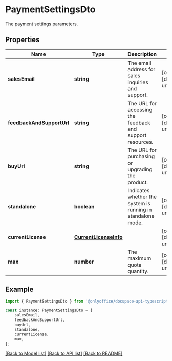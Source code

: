 # PaymentSettingsDto

The payment settings parameters.

## Properties

Name | Type | Description | Notes
------------ | ------------- | ------------- | -------------
**salesEmail** | **string** | The email address for sales inquiries and support. | [optional] [default to undefined]
**feedbackAndSupportUrl** | **string** | The URL for accessing the feedback and support resources. | [optional] [default to undefined]
**buyUrl** | **string** | The URL for purchasing or upgrading the product. | [optional] [default to undefined]
**standalone** | **boolean** | Indicates whether the system is running in standalone mode. | [optional] [default to undefined]
**currentLicense** | [**CurrentLicenseInfo**](CurrentLicenseInfo.md) |  | [optional] [default to undefined]
**max** | **number** | The maximum quota quantity. | [optional] [default to undefined]

## Example

```typescript
import { PaymentSettingsDto } from '@onlyoffice/docspace-api-typescript';

const instance: PaymentSettingsDto = {
    salesEmail,
    feedbackAndSupportUrl,
    buyUrl,
    standalone,
    currentLicense,
    max,
};
```

[[Back to Model list]](../README.md#documentation-for-models) [[Back to API list]](../README.md#documentation-for-api-endpoints) [[Back to README]](../README.md)
